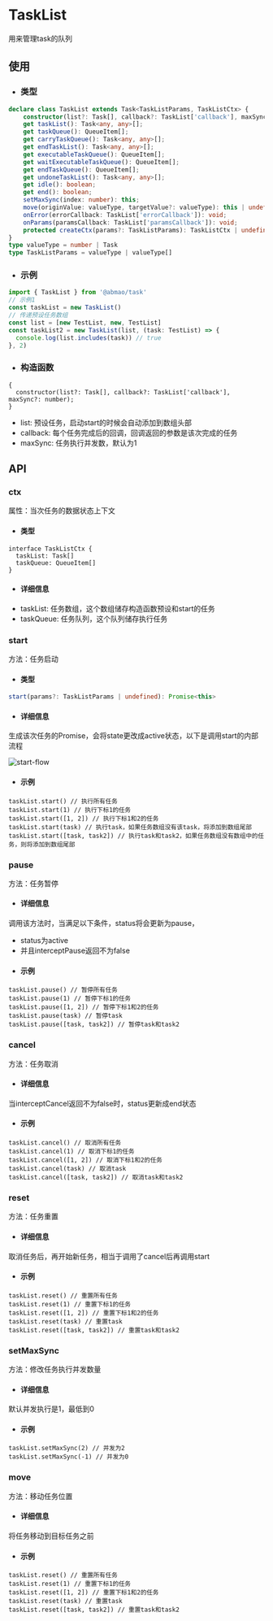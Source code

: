 # TaskList
用来管理task的队列

## 使用
- ### 类型
```ts
declare class TaskList extends Task<TaskListParams, TaskListCtx> {
    constructor(list?: Task[], callback?: TaskList['callback'], maxSync?: number);
    get taskList(): Task<any, any>[];
    get taskQueue(): QueueItem[];
    get carryTaskQueue(): Task<any, any>[];
    get endTaskList(): Task<any, any>[];
    get executableTaskQueue(): QueueItem[];
    get waitExecutableTaskQueue(): QueueItem[];
    get endTaskQueue(): QueueItem[];
    get undoneTaskList(): Task<any, any>[];
    get idle(): boolean;
    get end(): boolean;
    setMaxSync(index: number): this;
    move(originValue: valueType, targetValue?: valueType): this | undefined;
    onError(errorCallback: TaskList['errorCallback']): void;
    onParams(paramsCallback: TaskList['paramsCallback']): void;
    protected createCtx(params?: TaskListParams): TaskListCtx | undefined;
}
type valueType = number | Task
type TaskListParams = valueType | valueType[]
```
- ### 示例
```ts
import { TaskList } from '@abmao/task'
// 示例1
const taskList = new TaskList()
// 传递预设任务数组
const list = [new TestList, new, TestList]
const taskList2 = new TaskList(list, (task: TestList) => {
  console.log(list.includes(task)) // true
}, 2)
```
- ### 构造函数
```TS
{
  constructor(list?: Task[], callback?: TaskList['callback'], maxSync?: number);
}
```
- list: 预设任务，启动start的时候会自动添加到数组头部
- callback: 每个任务完成后的回调，回调返回的参数是该次完成的任务
- maxSync: 任务执行并发数，默认为1

## API

### ctx
属性：当次任务的数据状态上下文

- #### 类型
```TS
interface TaskListCtx {
  taskList: Task[]
  taskQueue: QueueItem[]
}
```
- #### 详细信息
- taskList: 任务数组，这个数组储存构造函数预设和start的任务
- taskQueue: 任务队列，这个队列储存执行任务
### start
方法：任务启动

- #### 类型
```ts
start(params?: TaskListParams | undefined): Promise<this>
```

- #### 详细信息
生成该次任务的Promise，会将state更改成active状态，以下是调用start的内部流程

![start-flow](/img/start-flow.png)

- #### 示例
```TS
taskList.start() // 执行所有任务
taskList.start(1) // 执行下标1的任务
taskList.start([1, 2]) // 执行下标1和2的任务
taskList.start(task) // 执行task，如果任务数组没有该task，将添加到数组尾部
taskList.start([task, task2]) // 执行task和task2，如果任务数组没有数组中的任务，则将添加到数组尾部
```
### pause
方法：任务暂停

- #### 详细信息
调用该方法时，当满足以下条件，status将会更新为pause，
- status为active
- 并且interceptPause返回不为false
- #### 示例
```TS
taskList.pause() // 暂停所有任务
taskList.pause(1) // 暂停下标1的任务
taskList.pause([1, 2]) // 暂停下标1和2的任务
taskList.pause(task) // 暂停task
taskList.pause([task, task2]) // 暂停task和task2
```
### cancel
方法：任务取消

- #### 详细信息
当interceptCancel返回不为false时，status更新成end状态
- #### 示例
```TS
taskList.cancel() // 取消所有任务
taskList.cancel(1) // 取消下标1的任务
taskList.cancel([1, 2]) // 取消下标1和2的任务
taskList.cancel(task) // 取消task
taskList.cancel([task, task2]) // 取消task和task2
```
### reset
方法：任务重置

- #### 详细信息
取消任务后，再开始新任务，相当于调用了cancel后再调用start
- #### 示例
```TS
taskList.reset() // 重置所有任务
taskList.reset(1) // 重置下标1的任务
taskList.reset([1, 2]) // 重置下标1和2的任务
taskList.reset(task) // 重置task
taskList.reset([task, task2]) // 重置task和task2
```
### setMaxSync
方法：修改任务执行并发数量

- #### 详细信息
默认并发执行是1，最低到0
- #### 示例
```TS
taskList.setMaxSync(2) // 并发为2
taskList.setMaxSync(-1) // 并发为0
```

### move
方法：移动任务位置
- #### 详细信息
将任务移动到目标任务之前
- #### 示例
```TS
taskList.reset() // 重置所有任务
taskList.reset(1) // 重置下标1的任务
taskList.reset([1, 2]) // 重置下标1和2的任务
taskList.reset(task) // 重置task
taskList.reset([task, task2]) // 重置task和task2
```